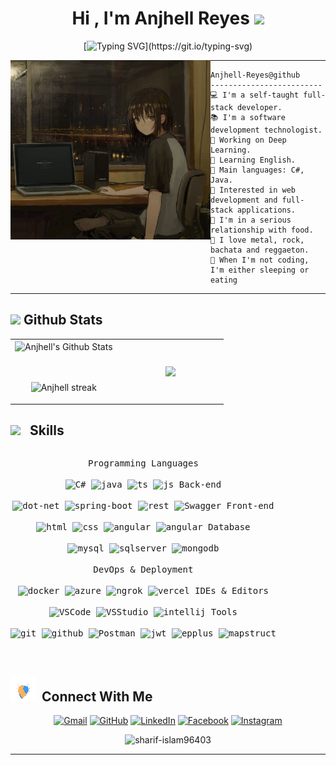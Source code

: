 <h1 align="center">Hi , I'm Anjhell Reyes <img src="https://media.giphy.com/media/hvRJCLFzcasrR4ia7z/giphy.gif" width="35"></h1>

<div align="center">
	
[![Typing SVG](https://readme-typing-svg.herokuapp.com?font=Architects+Daughter&color=cyan&size=30&lines=Hey!+It's+me+Anjhell+Reyes....:D!;I'm+a+Full-Stack+Developer...;Love+to+learn+new+stuffs..<3;)](https://git.io/typing-svg)

</div>

<img align="left" src="https://github.com/Anjhell-Reyes/Anjhell-Reyes/blob/main/anime-programmer.png" alt="Anime Programmer" width="320" />
<hr>

```
Anjhell-Reyes@github
-------------------------
💻 I'm a self-taught full-stack developer.
📚 I'm a software development technologist.
🔭 Working on Deep Learning.
🌱 Learning English.
🌟 Main languages: C#, Java.
🚩 Interested in web development and full-stack applications.
💖 I'm in a serious relationship with food.
🎵 I love metal, rock, bachata and reggaeton.
🎨 When I'm not coding, I'm either sleeping or eating
```
<hr>

<!--- stats (start) -->
## <img src="https://media.giphy.com/media/iY8CRBdQXODJSCERIr/giphy.gif" width="30"><b> Github Stats </b>

<table align="center">
<tr border="none">
<td width="50%" align="center">
  <img align="center" src="https://github-readme-stats.vercel.app/api?username=Anjhell-Reyes&include_all_commits=true&count_private=true&show_icons=true&line_height=20&title_color=7A7ADB&icon_color=2234AE&text_color=D3D3D3&bg_color=0,000000,130F40" alt="Anjhell's Github Stats">
  
  <br></br>
  <img alt="Anjhell streak" src="https://github-readme-streak-stats.herokuapp.com/?user=Anjhell-Reyes&hide_border=false&background=0%2C000000%2C130F40&ring=A9CCE3&fire=A9CCE3&currStreakNum=FFFFFF&sideNums=FFFFFF&currStreakLabel=FFFFFF&sideLabels=FFFFFF&dates=CFCFCF" /> 
</td>

<td width="50%" align="center">

  <img  align="center"  src="https://github-readme-stats.anuraghazra1.vercel.app/api/top-langs/?username=Anjhell-Reyes&hide_border=false&no-bg=true&no-frame=true&langs_count=10&title_color=7A7ADB&icon_color=2234AE&text_color=D3D3D3&bg_color=0,000000,130F40"/>
  
  </td>
</tr>
</table>

</p>        
<!--- stats (end) -->


<!-- skills (start) -->
<h2>
  <img src="https://media2.giphy.com/media/QssGEmpkyEOhBCb7e1/giphy.gif?cid=ecf05e47a0n3gi1bfqntqmob8g9aid1oyj2wr3ds3mg700bl&rid=giphy.gif" width="30" style="margin-right: 10px;">
  Skills
</h2>

<div>
  <p style="display: inline-block;" align="center">
    <kbd>
      <kbd>Programming Languages</kbd>
      <br>
      <br>
      <img width="50" src="https://user-images.githubusercontent.com/25181517/121405384-444d7300-c95d-11eb-959f-913020d3bf90.png" alt="C#" title="C#"/>
      <img width="50px" src="https://cdn.jsdelivr.net/gh/devicons/devicon/icons/java/java-original.svg" alt="java" title="Java"/> 
      <img width="50px" src="https://cdn.jsdelivr.net/gh/devicons/devicon/icons/typescript/typescript-original.svg" alt="ts" title="TypeScript" /> 
      <img width="50px" src="https://cdn.jsdelivr.net/gh/devicons/devicon/icons/javascript/javascript-original.svg" alt="js" title="JavaScript"/> 
    </kbd>
    <kbd>
      <kbd>Back-end</kbd>
      <br>
      <br>
      <img width="50px" src="https://upload.wikimedia.org/wikipedia/commons/e/ee/.NET_Core_Logo.svg" alt="dot-net" title=".Net"/>
      <img width="50px" src="https://cdn.jsdelivr.net/gh/devicons/devicon/icons/spring/spring-original.svg" alt="spring-boot" title="Spring Boot"/>
      <img width="50px" src="https://user-images.githubusercontent.com/25181517/192107858-fe19f043-c502-4009-8c47-476fc89718ad.png" alt="rest" title="REST API"/>
	  <img width="50" src="https://user-images.githubusercontent.com/25181517/186711335-a3729606-5a78-4496-9a36-06efcc74f800.png" alt="Swagger" title="Swagger"/>
	</kbd>
    <kbd>
      <kbd>Front-end</kbd>
      <br>
      <br>
      <img width="50px" src="https://cdn.jsdelivr.net/gh/devicons/devicon/icons/html5/html5-original.svg" alt="html" title="HTML"/> 
      <img width="50px" src="https://cdn.jsdelivr.net/gh/devicons/devicon/icons/css3/css3-plain-wordmark.svg" alt="css" title="CSS"/>  
      <img width="50px" src="https://cdn.jsdelivr.net/gh/devicons/devicon/icons/bootstrap/bootstrap-original.svg" alt="angular" title="Angular"/>
      <img width="50px" src="https://cdn.jsdelivr.net/gh/devicons/devicon/icons/angular/angular-original.svg" alt="angular" title="Angular"/>
    </kbd>
    <kbd>
      <kbd>Database</kbd>
      <br>
      <br>
      <img width="50px" src="https://cdn.jsdelivr.net/gh/devicons/devicon/icons/mysql/mysql-original.svg" alt="mysql" title="MySQL"/>
      <img width="50px" src="https://cdn.prod.website-files.com/5fabc175035e22a2b52f04d6/62791fb91b8d0cdecaebfd18_sql_server_rds.svg" alt="sqlserver" title="Sql Server"/>
      <img width="50px" src="https://cdn.jsdelivr.net/gh/devicons/devicon/icons/mongodb/mongodb-plain.svg" alt="mongodb" title="Mongo DB"/>
    </kbd>
    <br>
    <br>
    <kbd>
      <kbd>DevOps & Deployment</kbd>
      <br>
      <br>
      <img width="50px" src="https://cdn.jsdelivr.net/gh/devicons/devicon/icons/docker/docker-plain.svg" alt="docker" title="Docker"/>
      <img width="50px" src="https://upload.wikimedia.org/wikipedia/commons/thumb/f/fa/Microsoft_Azure.svg/150px-Microsoft_Azure.svg.png?20211008202712" alt="azure" title="Azure" />
      <img width="50px" src="https://images.icon-icons.com/3913/PNG/512/ngrok_logo_icon_248373.png" alt="ngrok" title="Ngrok" />
      <img width="50px" src="https://www.svgrepo.com/show/354513/vercel-icon.svg" alt="vercel" title="Vercel" />
    </kbd>
	<kbd>
      <kbd>IDEs & Editors</kbd>
      <br>
      <br>
      <img width="50px" src="https://cdn.jsdelivr.net/gh/devicons/devicon/icons/vscode/vscode-original.svg"  alt="VSCode" title="VS Code"/>
      <img width="50px" src="https://upload.wikimedia.org/wikipedia/commons/thumb/2/2c/Visual_Studio_Icon_2022.svg/640px-Visual_Studio_Icon_2022.svg.png" alt="VSStudio" title="VS Studio"/>
	  <img width="50" src="https://upload.wikimedia.org/wikipedia/commons/thumb/e/ef/JetBrains_IntelliJ_IDEA_Product_Icon.svg/640px-JetBrains_IntelliJ_IDEA_Product_Icon.svg.png" alt="intellij" title="Intellij"/>
    </kbd>
    <kbd>
      <kbd>Tools</kbd>
      <br>
      <br>
	  <img width="50px" src="https://cdn.jsdelivr.net/gh/devicons/devicon/icons/git/git-plain.svg" alt="git" title="git" />
      <img width="50px" src="https://upload.wikimedia.org/wikipedia/commons/thumb/c/c2/GitHub_Invertocat_Logo.svg/640px-GitHub_Invertocat_Logo.svg.png" alt="github" title="Git Hub"/>
      <img width="50" src="https://user-images.githubusercontent.com/25181517/192109061-e138ca71-337c-4019-8d42-4792fdaa7128.png" alt="Postman" title="Postman"/>
      <img width="50" src="https://www.jwt.io/_next/image?url=%2F_next%2Fstatic%2Fmedia%2Fjwt-flower.f20616b0.png&w=1920&q=75" alt="jwt" title="JWT"/>
      <img width="50" src="https://api.nuget.org/v3-flatcontainer/epplus/8.1.0/icon" alt="epplus" title="EPPlus"/>
      <img width="50px" src="https://avatars.githubusercontent.com/u/4086779?s=48&v=4" alt="mapstruct" title="MapStruct"/>
    </kbd>
  </p>
</div>
<!-- skills (end) -->



<!-- connect with me (start) -->
<br>
<h2><img src='https://raw.githubusercontent.com/ashu-guo/ashu-guo/main/assets/handshake.gif' width="40" height="40" style="margin-right: 10px;">Connect With Me</h2>

<!--icons and links-->
<p align="center">
	<a href="mailto:anjhellreyes@gmail.com"><img src="https://img.icons8.com/bubbles/50/000000/gmail.png" alt="Gmail"/></a>
	<a href="https://github.com/Anjhell-Reyes"><img src="https://img.icons8.com/bubbles/50/000000/github.png" alt="GitHub"/></a>
	<a href="https://linkedin.com/in/candida-ruth-noronha-b019101ab"><img src="https://img.icons8.com/bubbles/50/000000/linkedin.png" alt="LinkedIn"/></a>
	<a href="https://www.facebook.com/anjhell.reyes.3726613"><img src="https://img.icons8.com/bubbles/50/000000/facebook-new.png" alt="Facebook"/></a>
	<a href="https://instagram.com/candyyyy__18"><img src="https://img.icons8.com/bubbles/50/000000/instagram.png" alt="Instagram"/></a>
</p>
<!-- connect with me (end) -->

<!--profile visit count-->
<p align="center"> 
	<img src="https://komarev.com/ghpvc/?username=Anjhell-Reyes&label=Profile%20views&base=1230&abbreviated=true&color=252da1&style=for-the-badge" alt="sharif-islam96403" /> 
</p>                

----------------------------------------------------------------------
